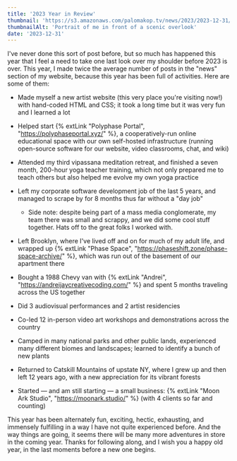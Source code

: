 ```yaml
---
title: '2023 Year in Review'
thumbnail: 'https://s3.amazonaws.com/palomakop.tv/news/2023/2023-12-31/overlook_portrait_1440px.jpg'
thumbnailAlt: 'Portrait of me in front of a scenic overlook'
date: '2023-12-31'
---
```




I've never done this sort of post before, but so much has happened this year that I feel a need to take one last look over my shoulder before 2023 is over. This year, I made twice the average number of posts in the "news" section of my website, because this year has been full of activities. Here are some of them:

- Made myself a new artist website (this very place you're visiting now!) with hand-coded HTML and CSS; it took a long time but it was very fun and I learned a lot

- Helped start {% extLink "Polyphase Portal", "https://polyphaseportal.xyz/" %}, a cooperatively-run online educational space with our own self-hosted infrastructure (running open-source software for our website, video classrooms, chat, and wiki)

- Attended my third vipassana meditation retreat, and finished a seven month, 200-hour yoga teacher training, which not only prepared me to teach others but also helped me evolve my own yoga practice

- Left my corporate software development job of the last 5 years, and managed to scrape by for 8 months thus far without a "day job"

  - Side note: despite being part of a mass media conglomerate, my team there was small and scrappy, and we did some cool stuff together. Hats off to the great folks I worked with.

- Left Brooklyn, where I've lived off and on for much of my adult life, and wrapped up {% extLink "Phase Space", "https://phaseshift.zone/phase-space-archive/" %}, which was run out of the basement of our apartment there

- Bought a 1988 Chevy van with {% extLink "Andrei", "https://andreijaycreativecoding.com/" %} and spent 5 months traveling across the US together

- Did 3 audiovisual performances and 2 artist residencies

- Co-led 12 in-person video art workshops and demonstrations across the country

- Camped in many national parks and other public lands, experienced many different biomes and landscapes; learned to identify a bunch of new plants

- Returned to Catskill Mountains of upstate NY, where I grew up and then left 12 years ago, with a new appreciation for its vibrant forests

- Started — and am still starting — a small business: {% extLink "Moon Ark Studio", "https://moonark.studio/" %} (with 4 clients so far and counting)

This year has been alternately fun, exciting, hectic, exhausting, and immensely fulfilling in a way I have not quite experienced before. And the way things are going, it seems there will be many more adventures in store in the coming year. Thanks for following along, and I wish you a happy old year, in the last moments before a new one begins.

